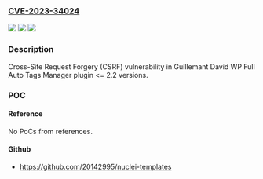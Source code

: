 ### [CVE-2023-34024](https://cve.mitre.org/cgi-bin/cvename.cgi?name=CVE-2023-34024)
![](https://img.shields.io/static/v1?label=Product&message=WP%20Full%20Auto%20Tags%20Manager&color=blue)
![](https://img.shields.io/static/v1?label=Version&message=n%2Fa%3C%3D%202.2%20&color=brighgreen)
![](https://img.shields.io/static/v1?label=Vulnerability&message=CWE-352%20Cross-Site%20Request%20Forgery%20(CSRF)&color=brighgreen)

### Description

Cross-Site Request Forgery (CSRF) vulnerability in Guillemant David WP Full Auto Tags Manager plugin <= 2.2 versions.

### POC

#### Reference
No PoCs from references.

#### Github
- https://github.com/20142995/nuclei-templates

